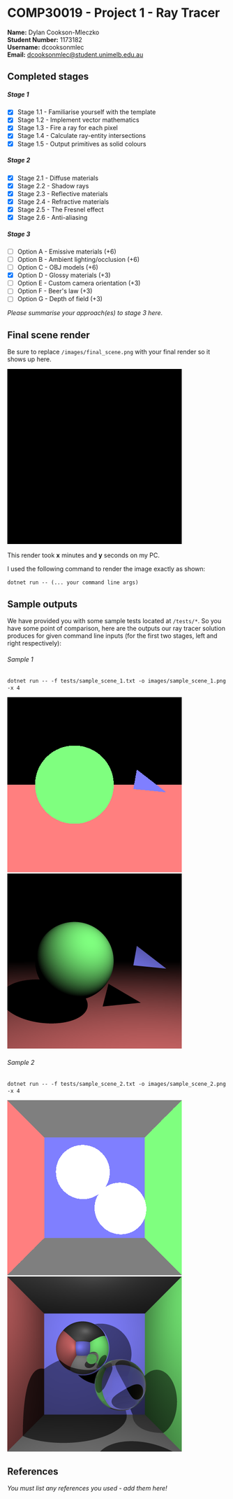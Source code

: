 # COMP30019 - Project 1 - Ray Tracer

**Name:** Dylan Cookson-Mleczko \
**Student Number:** 1173182 \
**Username:** dcooksonmlec \
**Email:** dcooksonmlec@student.unimelb.edu.au

## Completed stages

##### Stage 1

- [x] Stage 1.1 - Familiarise yourself with the template
- [X] Stage 1.2 - Implement vector mathematics
- [X] Stage 1.3 - Fire a ray for each pixel
- [X] Stage 1.4 - Calculate ray-entity intersections
- [X] Stage 1.5 - Output primitives as solid colours

##### Stage 2

- [X] Stage 2.1 - Diffuse materials
- [X] Stage 2.2 - Shadow rays
- [X] Stage 2.3 - Reflective materials
- [X] Stage 2.4 - Refractive materials
- [X] Stage 2.5 - The Fresnel effect
- [X] Stage 2.6 - Anti-aliasing

##### Stage 3

- [ ] Option A - Emissive materials (+6)
- [ ] Option B - Ambient lighting/occlusion (+6)
- [ ] Option C - OBJ models (+6)
- [X] Option D - Glossy materials (+3)
- [ ] Option E - Custom camera orientation (+3)
- [ ] Option F - Beer's law (+3)
- [ ] Option G - Depth of field (+3)

*Please summarise your approach(es) to stage 3 here.*

## Final scene render

Be sure to replace ```/images/final_scene.png``` with your final render so it
shows up here.

![My final render](images/final_scene.png)

This render took **x** minutes and **y** seconds on my PC.

I used the following command to render the image exactly as shown:

```
dotnet run -- (... your command line args)
```

## Sample outputs

We have provided you with some sample tests located at ```/tests/*```. So you
have some point of comparison, here are the outputs our ray tracer solution
produces for given command line inputs (for the first two stages, left and right
respectively):

###### Sample 1

```
dotnet run -- -f tests/sample_scene_1.txt -o images/sample_scene_1.png -x 4
```

<p float="left">
  <img src="images/sample_scene_1_s1.png" />
  <img src="images/sample_scene_1_s2.png" /> 
</p>

###### Sample 2

```
dotnet run -- -f tests/sample_scene_2.txt -o images/sample_scene_2.png -x 4
```

<p float="left">
  <img src="images/sample_scene_2_s1.png" />
  <img src="images/sample_scene_2_s2.png" /> 
</p>

## References

*You must list any references you used - add them here!*